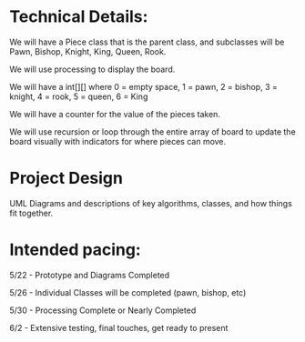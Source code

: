 
# Technical Details:

We will have a Piece class that is the parent class, and subclasses will be Pawn, Bishop, Knight, King, Queen, Rook.

We will use processing to display the board.

We will have a int[][] where 0 = empty space, 1 = pawn, 2 = bishop, 3 = knight, 4 = rook, 5 = queen, 6 = King

We will have a counter for the value of the pieces taken.

We will use recursion or loop through the entire array of board to update the board visually with indicators for where pieces can move.


# Project Design

UML Diagrams and descriptions of key algorithms, classes, and how things fit together.



# Intended pacing:

5/22 - Prototype and Diagrams Completed

5/26 - Individual Classes will be completed (pawn, bishop, etc)

5/30 - Processing Complete or Nearly Completed

6/2 - Extensive testing, final touches, get ready to present
